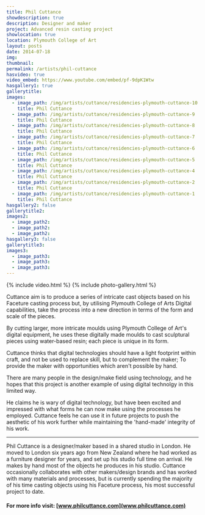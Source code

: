 ```yaml
---
title: Phil Cuttance
showdescription: true
description: Designer and maker
project: Advanced resin casting project
showlocation: true
location: Plymouth College of Art 
layout: posts
date: 2014-07-18
img: 
thumbnail: 
permalink: /artists/phil-cuttance
hasvideo: true
video_embed: https://www.youtube.com/embed/pf-9dpK1Wtw
hasgallery1: true   
gallerytitle: 
images:
  - image_path: /img/artists/cuttance/residencies-plymouth-cuttance-10
    title: Phil Cuttance
  - image_path: /img/artists/cuttance/residencies-plymouth-cuttance-9
    title: Phil Cuttance
  - image_path: /img/artists/cuttance/residencies-plymouth-cuttance-8
    title: Phil Cuttance
  - image_path: /img/artists/cuttance/residencies-plymouth-cuttance-7
    title: Phil Cuttance
  - image_path: /img/artists/cuttance/residencies-plymouth-cuttance-6
    title: Phil Cuttance
  - image_path: /img/artists/cuttance/residencies-plymouth-cuttance-5
    title: Phil Cuttance
  - image_path: /img/artists/cuttance/residencies-plymouth-cuttance-4
    title: Phil Cuttance
  - image_path: /img/artists/cuttance/residencies-plymouth-cuttance-2
    title: Phil Cuttance
  - image_path: /img/artists/cuttance/residencies-plymouth-cuttance-1
    title: Phil Cuttance   
hasgallery2: false       
gallerytitle2:  
images2:
  - image_path2: 
  - image_path2: 
  - image_path2: 
hasgallery3: false    
gallerytitle3:  
images3:
  - image_path3: 
  - image_path3: 
  - image_path3:    
---
```


{% include video.html %}
{% include photo-gallery.html %}

Cuttance aim is to produce a series of intricate cast objects based on his Faceture casting process but, by utilising Plymouth College of Arts Digital capabilities, take the process into a new direction in terms of the form and scale of the pieces.

By cutting larger, more intricate moulds using Plymouth College of Art's digital equipment, he uses these digitally made moulds to cast sculptural pieces using water-based resin; each piece is unique in its form.

Cuttance thinks that digital technologies should have a light footprint within craft, and not be used to replace skill, but to complement the maker; To provide the maker with opportunities which aren't possible by hand. 

There are many people in the design/make field using technology, and he hopes that this project is another example of using digital technolgy in this limited way. 

He claims he is wary of digital technology, but have been excited and impressed with what forms he can now make using the processes he employed. Cuttance feels he can use it in future projects to push the aesthetic of his work further while maintaining the 'hand-made' integrity of his work.

-------

Phil Cuttance is a designer/maker based in a shared studio in London. He moved to London six years ago from New Zealand where he had worked as a furniture designer for years, and set up his studio full time on arrival. He makes by hand most of the objects he produces in his studio. Cuttance occasionally collaborates with other makers/design brands and has worked with many materials and processes, but is currently spending the majority of his time casting objects using his Faceture process, his most successful project to date.

#### For more info visit: [www.philcuttance.com](www.philcuttance.com)


